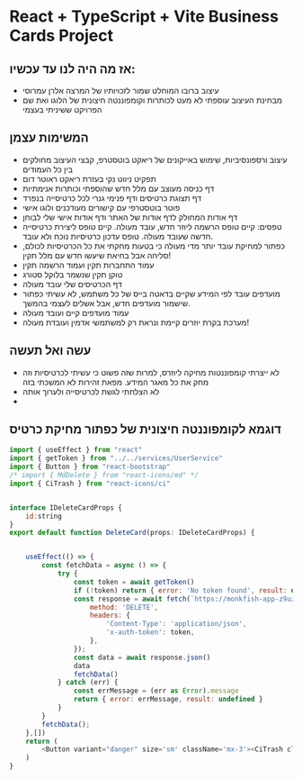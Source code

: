 # React + TypeScript + Vite Business Cards Project

## אז מה היה לנו עד עכשיו:
- עיצוב ברובו המוחלט שמור לזכויותיו של המרצה אלרן עמרוסי
- מבחינת העיצוב עוספתי לא מעט לכותרות וקומפוננטה חיצונית של הלוגו ואת שם הפרויקט ששיניתי בעצמי


## המשימות עצמן
- עיצוב ורספונסיביות, שימוש באייקונים של ריאקט בוטסטרפ, קבצי העיצוב מחולקים בין כל העמודים
- תפקיט ניווט נקי בעזרת ריאקט ראוטר דום
- דף כניסה מעוצב עם מלל חדש שהוספתי וכותרות אנימתיות
- דף תצוגת כרטיסים ודף פנימי גנרי לכל כרטיסייה בנפרד
- פוטר בוטסטרפי עם קישורים מעודכנים ולוגו אישי
- דף אודות המחולק לדף אודות של האתר ודף אודות אישי שלי לבוחן
- טפסים: קיים טופס הרשמה ליוזר חדש, עובד מעולה. קיים טופס ליצירת כרטיסייה חדשה שעובד מעולה. טופס עדכון כרטיסיות נוכח ולא עובד. 
- כפתור למחיקת עובד יותר מדי מעולה כי בטעות מחקתי את כל הכרטיסיות לכולם, סליחה אבל בחיאת שיעשו חדש עם מלל תקין!
- עמוד התחברות תקין ועמוד הרשמה תקין
- טוקן תקין שנשמר בלוקל סטורג
- דף הכרטיסים שלי עובד מעולה
- מועדפים עובד לפי המידע שקיים בדאטה בייס של כל משתמש, לא עשיתי כפתור שישמור מועדפים חדש, אבל אשלים לעצמי בהמשך.
- עמוד מועדפים קיים ועובד מעולה
- מערכת בקרת יוזרים קיימת ונראת רק למשתמשי אדמין ועובדת מעולה!


## עשה ואל תעשה
- לא ייצרתי קומפוננטות מחיקה ליוזרס, למרות שזה פשוט כי עשיתי לכרטיסיות וזה מחק את כל מאגר המידע. מפאת זהירות לא המשכתי בזה
- לא הצלחתי לגשת לכרטיסייה ולערוך אותה
- 


## דוגמא לקומפוננטה חיצונית של כפתור מחיקת כרטיס

```js
import { useEffect } from "react"
import { getToken } from "../../services/UserService"
import { Button } from "react-bootstrap"
/* import { MdDelete } from "react-icons/md" */
import { CiTrash } from "react-icons/ci"


interface IDeleteCardProps {
    id:string
}
export default function DeleteCard(props: IDeleteCardProps) {


    useEffect(() => {
        const fetchData = async () => {
            try {
                const token = await getToken()
                if (!token) return { error: 'No token found', result: undefined }
                const response = await fetch(`https://monkfish-app-z9uza.ondigitalocean.app/bcard2/cards/${props.id}`, {
                    method: 'DELETE',
                    headers: {
                        'Content-Type': 'application/json',
                        'x-auth-token': token,
                    },
                });
                const data = await response.json()
                data
                fetchData()
            } catch (err) {
                const errMessage = (err as Error).message
                return { error: errMessage, result: undefined }
            }
        }
        fetchData();
    },[])
    return (
        <Button variant="danger" size='sm' className='mx-3'><CiTrash className='me-1' size={22} style={{marginTop:'-5px'}}/>Delete Card</Button>
    )
}

```
